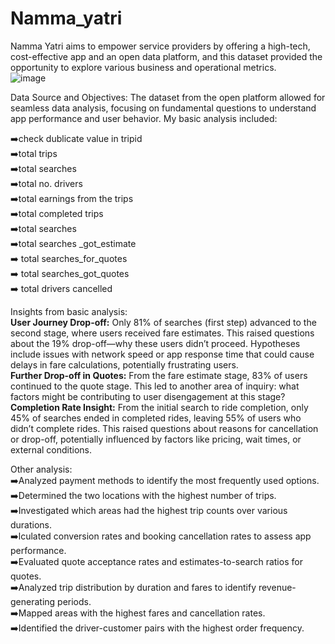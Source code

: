 # Namma_yatri
Namma Yatri aims to empower service providers by offering a high-tech, cost-effective app and an open data platform, and this dataset provided the opportunity to explore various business and operational metrics.<br />
![image](https://github.com/user-attachments/assets/33ac1409-0a01-452a-85a7-bb3788261846) <br />

Data Source and Objectives: The dataset from the open platform allowed for seamless data analysis, focusing on fundamental questions to understand app performance and user behavior. My basic analysis included:<br />

➡️check dublicate value in tripid <br />
➡️total trips<br />
➡️total searches <br />
➡️total no. drivers <br />
➡️total earnings from the trips <br />
➡️total completed trips <br />
➡️total searches <br />
➡️total searches _got_estimate<br />
➡️ total searches_for_quotes <br />
➡️ total searches_got_quotes <br />
➡️ total drivers cancelled <br />

Insights from basic analysis: <br />
**User Journey Drop-off:** Only 81% of searches (first step) advanced to the second stage, where users received fare estimates. This raised questions about the 19% drop-off—why these users didn’t proceed. Hypotheses include issues with network speed or app response time that could cause delays in fare calculations, potentially frustrating users. <br />
**Further Drop-off in Quotes:** From the fare estimate stage, 83% of users continued to the quote stage. This led to another area of inquiry: what factors might be contributing to user disengagement at this stage? <br />
**Completion Rate Insight:** From the initial search to ride completion, only 45% of searches ended in completed rides, leaving 55% of users who didn’t complete rides. This raised questions about reasons for cancellation or drop-off, potentially influenced by factors like pricing, wait times, or external conditions. <br />

Other analysis: <br />
➡️Analyzed payment methods to identify the most frequently used options. <br />
➡️Determined the two locations with the highest number of trips. <br />
➡️Investigated which areas had the highest trip counts over various durations. <br />
➡️lculated conversion rates and booking cancellation rates to assess app performance. <br />
➡️Evaluated quote acceptance rates and estimates-to-search ratios for quotes. <br />
➡️Analyzed trip distribution by duration and fares to identify revenue-generating periods. <br />
➡️Mapped areas with the highest fares and cancellation rates. <br />
➡️Identified the driver-customer pairs with the highest order frequency. <br />
